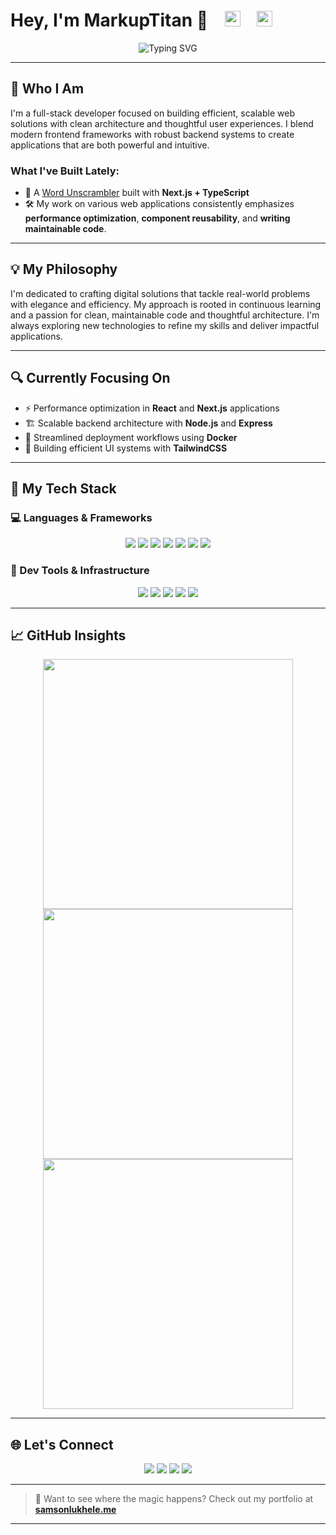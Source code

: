 <h1>
  Hey, I'm MarkupTitan 👋
  &nbsp;&nbsp;
  <img src="https://img.shields.io/badge/COMMITS-3971-blue?style=flat-square&color=green" height="25"/>
  &nbsp;&nbsp;
  <img src="https://img.shields.io/github/followers/markuptitan?label=FOLLOWERS&style=flat-square&color=green" height="25"/>
</h1>

<p align="center">
  <img src="https://readme-typing-svg.herokuapp.com?font=Fira+Code&size=24&pause=1000&color=38B2AC&center=true&vCenter=true&width=500&lines=Full+Stack+Developer;React+%2B+Next.js+Specialist;TypeScript+Enthusiast;Professional+Problem+Solver;Umuzi+Recruit" alt="Typing SVG" />
</p>

---

## 🚀 Who I Am

I'm a full-stack developer focused on building efficient, scalable web solutions with clean architecture and thoughtful user experiences. I blend modern frontend frameworks with robust backend systems to create applications that are both powerful and intuitive.

### What I've Built Lately:

- 🧠 A [Word Unscrambler](https://word-unscrambler.markuptitan.site) built with **Next.js + TypeScript**
- 🛠️ My work on various web applications consistently emphasizes **performance optimization**, **component reusability**, and **writing maintainable code**.

---

## 💡 My Philosophy

I'm dedicated to crafting digital solutions that tackle real-world problems with elegance and efficiency. My approach is rooted in continuous learning and a passion for clean, maintainable code and thoughtful architecture. I'm always exploring new technologies to refine my skills and deliver impactful applications.

---

## 🔍 Currently Focusing On

- ⚡ Performance optimization in **React** and **Next.js** applications
- 🏗️ Scalable backend architecture with **Node.js** and **Express**
- 🚢 Streamlined deployment workflows using **Docker**
- 🎨 Building efficient UI systems with **TailwindCSS**

---

## 🧰 My Tech Stack

### 💻 Languages & Frameworks

<p align="center">
  <img src="https://img.shields.io/badge/React-%2320232a.svg?style=for-the-badge&logo=react&logoColor=61DAFB">
  <img src="https://img.shields.io/badge/TypeScript-%23007ACC.svg?style=for-the-badge&logo=typescript&logoColor=white">
  <img src="https://img.shields.io/badge/JavaScript-%23F7DF1E.svg?style=for-the-badge&logo=javascript&logoColor=black">
  <img src="https://img.shields.io/badge/Next.js-%23000000.svg?style=for-the-badge&logo=nextdotjs&logoColor=white">
  <img src="https://img.shields.io/badge/Express-%23000000.svg?style=for-the-badge&logo=express&logoColor=white">
  <img src="https://img.shields.io/badge/Node.js-%23339933.svg?style=for-the-badge&logo=nodedotjs&logoColor=white">
  <img src="https://img.shields.io/badge/Tailwind_CSS-%2338B2AC.svg?style=for-the-badge&logo=tailwind-css&logoColor=white">
</p>

### 🔧 Dev Tools & Infrastructure

<p align="center">
  <img src="https://img.shields.io/badge/Docker-%232496ED.svg?style=for-the-badge&logo=docker&logoColor=white">
  <img src="https://img.shields.io/badge/Git-%23F05032.svg?style=for-the-badge&logo=git&logoColor=white">
  <img src="https://img.shields.io/badge/VSCode-%23007ACC.svg?style=for-the-badge&logo=visual-studio-code&logoColor=white">
  <img src="https://img.shields.io/badge/ESLint-%234B32C3.svg?style=for-the-badge&logo=eslint&logoColor=white">
  <img src="https://img.shields.io/badge/npm-%23CB3837.svg?style=for-the-badge&logo=npm&logoColor=white">
</p>

---

## 📈 GitHub Insights

<p align="center">
  <img src="https://github-readme-stats.vercel.app/api?username=markuptitan&show_icons=true&theme=react&hide_border=true" width="400">
  <br/>
  <img src="https://github-readme-stats.vercel.app/api/top-langs/?username=markuptitan&layout=compact&theme=react&hide_border=true" width="400">
  <br/>
  <img src="https://github-readme-streak-stats.herokuapp.com/?user=markuptitan&theme=react&hide_border=true" width="400">
</p>

---

## 🌐 Let's Connect

<p align="center">
  <a href="https://github.com/markuptitan" target="_blank"><img src="https://img.shields.io/badge/GitHub-%23181717.svg?style=for-the-badge&logo=github&logoColor=white"></a>
  <a href="https://www.linkedin.com/in/bytedojo/" target="_blank"><img src="https://img.shields.io/badge/LinkedIn-%230A66C2.svg?style=for-the-badge&logo=linkedin&logoColor=white"></a>
  <a href="mailto: siyabonga.lukhele@umuzi.org" target="_blank"><img src="https://img.shields.io/badge/Email-%23EA4335.svg?style=for-the-badge&logo=gmail&logoColor=white"></a>
  <a href="https://samsonlukhele.me" target="_blank"><img src="https://img.shields.io/badge/Portfolio-%2347A3F3.svg?style=for-the-badge&logo=safari&logoColor=white"></a>
</p>

---

> 💼 Want to see where the magic happens? Check out my portfolio at [**samsonlukhele.me**](https://samsonlukhele.me)

---
